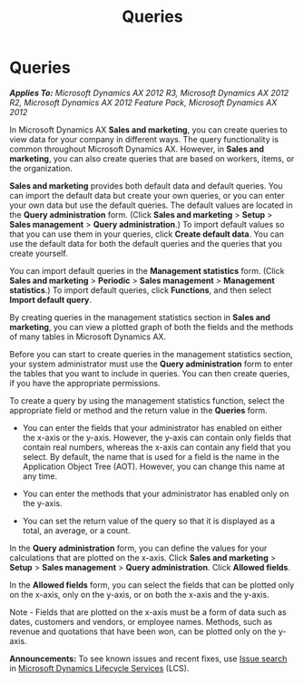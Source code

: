 ﻿---
title: Queries
TOCTitle: Queries
ms:assetid: 402865ee-7d2e-4f9e-ad06-1fd3507b3975
ms:mtpsurl: https://technet.microsoft.com/en-us/library/Aa496946(v=AX.60)
ms:contentKeyID: 36056714
ms.date: 04/18/2014
mtps_version: v=AX.60
f1_keywords:
- queries
- query
---

# Queries 


_**Applies To:** Microsoft Dynamics AX 2012 R3, Microsoft Dynamics AX 2012 R2, Microsoft Dynamics AX 2012 Feature Pack, Microsoft Dynamics AX 2012_

In Microsoft Dynamics AX **Sales and marketing**, you can create queries to view data for your company in different ways. The query functionality is common throughout Microsoft Dynamics AX. However, in **Sales and marketing**, you can also create queries that are based on workers, items, or the organization.

**Sales and marketing** provides both default data and default queries. You can import the default data but create your own queries, or you can enter your own data but use the default queries. The default values are located in the **Query administration** form. (Click **Sales and marketing** \> **Setup** \> **Sales management** \> **Query administration**.) To import default values so that you can use them in your queries, click **Create default data**. You can use the default data for both the default queries and the queries that you create yourself.

You can import default queries in the **Management statistics** form. (Click **Sales and marketing** \> **Periodic** \> **Sales management** \> **Management statistics**.) To import default queries, click **Functions**, and then select **Import default query**.

By creating queries in the management statistics section in **Sales and marketing**, you can view a plotted graph of both the fields and the methods of many tables in Microsoft Dynamics AX.

Before you can start to create queries in the management statistics section, your system administrator must use the **Query administration** form to enter the tables that you want to include in queries. You can then create queries, if you have the appropriate permissions.

To create a query by using the management statistics function, select the appropriate field or method and the return value in the **Queries** form.

  - You can enter the fields that your administrator has enabled on either the x-axis or the y-axis. However, the y-axis can contain only fields that contain real numbers, whereas the x-axis can contain any field that you select. By default, the name that is used for a field is the name in the Application Object Tree (AOT). However, you can change this name at any time.

  - You can enter the methods that your administrator has enabled only on the y-axis.

  - You can set the return value of the query so that it is displayed as a total, an average, or a count.

In the **Query administration** form, you can define the values for your calculations that are plotted on the x-axis. Click **Sales and marketing** \> **Setup** \> **Sales management** \> **Query administration**. Click **Allowed fields**.

In the **Allowed fields** form, you can select the fields that can be plotted only on the x-axis, only on the y-axis, or on both the x-axis and the y-axis.

Note - Fields that are plotted on the x-axis must be a form of data such as dates, customers and vendors, or employee names. Methods, such as revenue and quotations that have been won, can be plotted only on the y-axis.

  
**Announcements:** To see known issues and recent fixes, use [Issue search](http://go.microsoft.com/fwlink/?linkid=389258) in [Microsoft Dynamics Lifecycle Services](http://go.microsoft.com/fwlink/?linkid=306505) (LCS).

